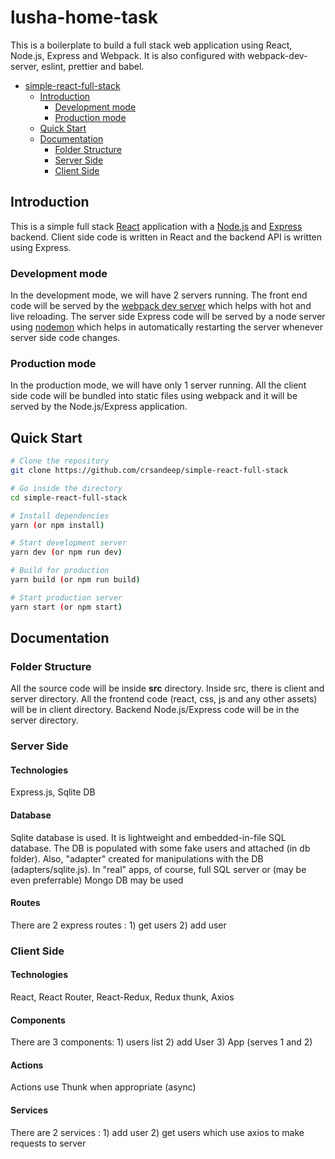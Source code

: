 # lusha-home-task

This is a boilerplate to build a full stack web application using React, Node.js, Express and Webpack. It is also configured with webpack-dev-server, eslint, prettier and babel.

- [simple-react-full-stack](#simple-react-full-stack)
  - [Introduction](#introduction)
    - [Development mode](#development-mode)
    - [Production mode](#production-mode)
  - [Quick Start](#quick-start)
  - [Documentation](#documentation)
    - [Folder Structure](#folder-structure)
    - [Server Side](#server-side)
    - [Client Side](#client-side)

## Introduction
This is a simple full stack [React](https://reactjs.org/) application with a [Node.js](https://nodejs.org/en/) and [Express](https://expressjs.com/) backend. Client side code is written in React and the backend API is written using Express.

### Development mode

In the development mode, we will have 2 servers running. The front end code will be served by the [webpack dev server](https://webpack.js.org/configuration/dev-server/) which helps with hot and live reloading. The server side Express code will be served by a node server using [nodemon](https://nodemon.io/) which helps in automatically restarting the server whenever server side code changes.

### Production mode

In the production mode, we will have only 1 server running. All the client side code will be bundled into static files using webpack and it will be served by the Node.js/Express application.

## Quick Start

```bash
# Clone the repository
git clone https://github.com/crsandeep/simple-react-full-stack

# Go inside the directory
cd simple-react-full-stack

# Install dependencies
yarn (or npm install)

# Start development server
yarn dev (or npm run dev)

# Build for production
yarn build (or npm run build)

# Start production server
yarn start (or npm start)
```

## Documentation

### Folder Structure

All the source code will be inside **src** directory. Inside src, there is client and server directory. All the frontend code (react, css, js and any other assets) will be in client directory. Backend Node.js/Express code will be in the server directory.

### Server Side
#### Technologies
Express.js,
Sqlite DB
#### Database
Sqlite database is used. It is lightweight and embedded-in-file SQL database. The DB is populated with some fake users and attached (in db folder). Also, "adapter" created for manipulations with the DB (adapters/sqlite.js). In "real" apps, of course, full SQL server or (may be even preferrable) Mongo DB may be used
#### Routes
There are 2 express routes : 1) get users 2) add user


### Client Side
#### Technologies
React, React Router, React-Redux, Redux thunk, Axios
#### Components
There are 3 components: 1) users list 2) add User 3) App (serves 1 and 2)
#### Actions
Actions use Thunk when appropriate (async)
#### Services
There are 2 services : 1) add user 2) get users which use axios to make requests to server



